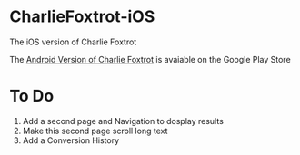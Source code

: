 # CharlieFoxtrot-iOS
The iOS version of Charlie Foxtrot

The [Android Version of Charlie Foxtrot](https://play.google.com/store/apps/details?id=net.lukegjpotter.app.charliefoxtrot) is avaiable on the Google Play Store

# To Do

 1. Add a second page and Navigation to dosplay results
 2. Make this second page scroll long text
 3. Add a Conversion History
